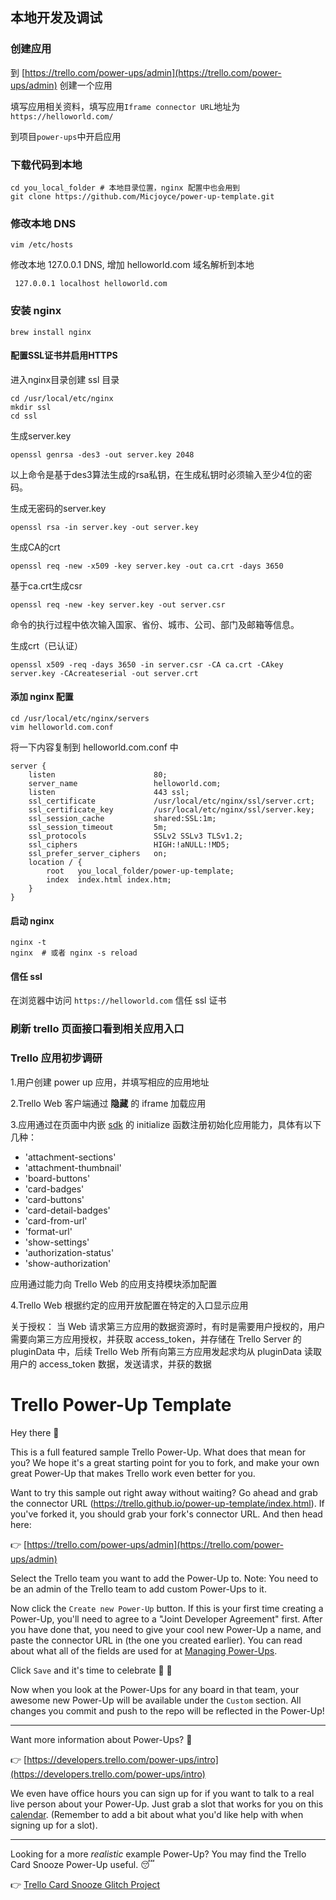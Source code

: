 ## 本地开发及调试

### 创建应用

到 [https://trello.com/power-ups/admin](https://trello.com/power-ups/admin) 创建一个应用

填写应用相关资料，填写应用`Iframe connector URL`地址为`https://helloworld.com/`

到项目`power-ups`中开启应用

### 下载代码到本地

```shell
cd you_local_folder # 本地目录位置，nginx 配置中也会用到
git clone https://github.com/Micjoyce/power-up-template.git
```

### 修改本地 DNS

```shell
vim /etc/hosts
```

修改本地 127.0.0.1 DNS, 增加 helloworld.com 域名解析到本地

```shell
 127.0.0.1 localhost helloworld.com
```

### 安装 nginx

```shell
brew install nginx
```

#### 配置SSL证书并启用HTTPS

进入nginx目录创建 ssl 目录

```shell
cd /usr/local/etc/nginx
mkdir ssl
cd ssl
```

生成server.key

`openssl genrsa -des3 -out server.key 2048`

以上命令是基于des3算法生成的rsa私钥，在生成私钥时必须输入至少4位的密码。

生成无密码的server.key

`openssl rsa -in server.key -out server.key`

生成CA的crt

`openssl req -new -x509 -key server.key -out ca.crt -days 3650`

基于ca.crt生成csr

`openssl req -new -key server.key -out server.csr`

命令的执行过程中依次输入国家、省份、城市、公司、部门及邮箱等信息。

生成crt（已认证）

`openssl x509 -req -days 3650 -in server.csr -CA ca.crt -CAkey server.key -CAcreateserial -out server.crt`

#### 添加 nginx 配置

```shell
cd /usr/local/etc/nginx/servers
vim helloworld.com.conf
```

将一下内容复制到 helloworld.com.conf 中

```shell
server {
    listen                      80;
    server_name                 helloworld.com;
    listen                      443 ssl;
    ssl_certificate             /usr/local/etc/nginx/ssl/server.crt;
    ssl_certificate_key         /usr/local/etc/nginx/ssl/server.key;
    ssl_session_cache           shared:SSL:1m;
    ssl_session_timeout         5m;
    ssl_protocols               SSLv2 SSLv3 TLSv1.2;
    ssl_ciphers                 HIGH:!aNULL:!MD5;
    ssl_prefer_server_ciphers   on;
    location / {
        root   you_local_folder/power-up-template;
        index  index.html index.htm;
    }
}
```

#### 启动 nginx

```shell
nginx -t
nginx  # 或者 nginx -s reload
```

#### 信任 ssl

在浏览器中访问 `https://helloworld.com` 信任 ssl 证书

### 刷新 trello 页面接口看到相关应用入口

### Trello 应用初步调研


1.用户创建 power up 应用，并填写相应的应用地址

2.Trello Web 客户端通过 **隐藏** 的 iframe 加载应用

3.应用通过在页面中内嵌 [sdk](https://p.trellocdn.com/power-up.js) 的 initialize 函数注册初始化应用能力，具体有以下几种：

- 'attachment-sections'
- 'attachment-thumbnail'
- 'board-buttons'
- 'card-badges'
- 'card-buttons'
- 'card-detail-badges'
- 'card-from-url'
- 'format-url'
- 'show-settings'
- 'authorization-status'
- 'show-authorization'

应用通过能力向 Trello Web 的应用支持模块添加配置

4.Trello Web 根据约定的应用开放配置在特定的入口显示应用

关于授权：
当 Web 请求第三方应用的数据资源时，有时是需要用户授权的，用户需要向第三方应用授权，并获取 access_token，并存储在 Trello Server 的 pluginData 中，后续 Trello Web 所有向第三方应用发起求均从 pluginData 读取用户的 access_token 数据，发送请求，并获的数据


# Trello Power-Up Template

Hey there 👋

This is a full featured sample Trello Power-Up. What does that mean for you? We hope it's a great starting point for you to fork, and make your own great Power-Up that makes Trello work even better for you.

Want to try this sample out right away without waiting? Go ahead and grab the connector URL (https://trello.github.io/power-up-template/index.html). If you've forked it, you should grab your fork's connector URL. And then head here:

👉  [https://trello.com/power-ups/admin](https://trello.com/power-ups/admin)

Select the Trello team you want to add the Power-Up to. Note: You need to be an admin of the Trello team to add custom Power-Ups to it.

Now click the `Create new Power-Up` button. If this is your first time creating a Power-Up, you'll need to agree to a "Joint Developer Agreement" first. After you have done that, you need to give your cool new Power-Up a name, and paste the connector URL in (the one you created earlier). You can read about what all of the fields are used for at [Managing Power-Ups](https://developers.trello.com/v1.0/docs/managing-power-ups).

Click `Save` and it's time to celebrate 🎉 🎊

Now when you look at the Power-Ups for any board in that team, your awesome new Power-Up will be available under the `Custom` section. All changes you commit and push to the repo will be reflected in the Power-Up!

---

Want more information about Power-Ups? 🤔

👉  [https://developers.trello.com/power-ups/intro](https://developers.trello.com/power-ups/intro)

We even have office hours you can sign up for if you want to talk to a real live person about your Power-Up. Just grab a slot that works for you on this [calendar](https://calendar.google.com/calendar/selfsched?sstoken=UU5DczNLUkNIbk5ifGRlZmF1bHR8YzJmZWM4YWM0NTgxMTE1NmRmMzgxNzMwODRjYzEwZGU). (Remember to add a bit about what you'd like help with when signing up for a slot).

---

Looking for a more _realistic_ example Power-Up? You may find the Trello Card Snooze Power-Up useful. 😴

👉  [Trello Card Snooze Glitch Project](https://glitch.com/edit/#!/trellocardsnooze)